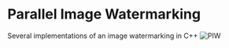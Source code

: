 # Parallel Image Watermarking
Several implementations of an image watermarking in C++
![PIW](https://www.dropbox.com/s/z9y74c5h02vie2y/watermark.png)
